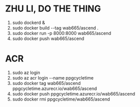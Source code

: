 # ZHU LI, DO THE THING

1. sudo dockerd &
2. sudo docker build --tag wab665/ascend .
3. sudo docker run -p 8000:8000 wab665/ascend
4. sudo docker push wab665/ascend

# ACR

1. sudo az login
2. sudo az acr login --name ppgcycletime
3. sudo docker tag wab665/ascend ppgcycletime.azurecr.io/wab665/ascend
4. sudo docker push ppgcycletime.azurecr.io/wab665/ascend
5. sudo docker rmi ppgcycletime/wab665/ascend
